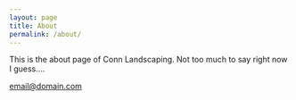 ```yaml
---
layout: page
title: About
permalink: /about/
---
```


This is the about page of Conn Landscaping. Not too much to say right now I guess....

[email@domain.com](mailto:email@domain.com)
